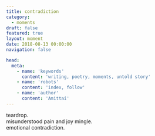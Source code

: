 ```yaml
---
title: contradiction
category:
  - moments
draft: false
featured: true
layout: moment
date: 2018-08-13 00:00:00
navigation: false

head:
  meta:
    - name: 'keywords'
      content: 'writing, poetry, moments, untold story'
    - name: 'robots'
      content: 'index, follow'
    - name: 'author'
      content: 'Amittai'
---
```


teardrop.  
misunderstood pain and joy mingle.  
emotional contradiction.

<!-- more -->
